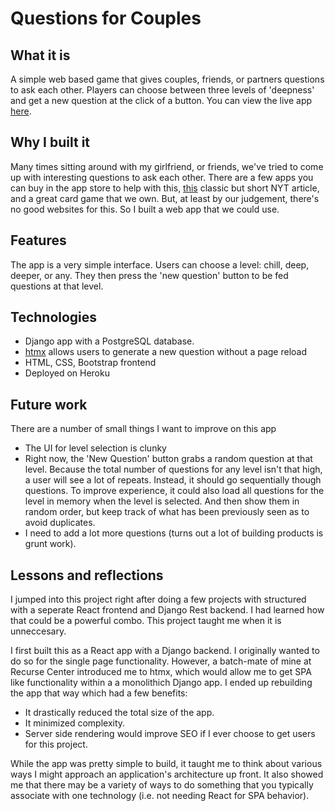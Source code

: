 # Questions for Couples

## What it is
A simple web based game that gives couples, friends, or partners questions to ask each other. Players can choose between three levels of 'deepness' and get a new question at the click of a button. You can view the live app [here](https://questions-for-couples.herokuapp.com/chill/).

## Why I built it
Many times sitting around with my girlfriend, or friends, we've tried to come up with interesting questions to ask each other. There are a few apps you can buy in the app store to help with this, [this](https://www.nytimes.com/2015/01/09/style/no-37-big-wedding-or-small.html) classic but short NYT article, and a great card game that we own. But, at least by our judgement, there's no good websites for this. So I built a web app that we could use. 

## Features
The app is a very simple interface. Users can choose a level: chill, deep, deeper, or any. They then press the 'new question' button to be fed questions at that level. 

## Technologies
- Django app with a PostgreSQL database.
- [htmx](https://htmx.org/) allows users to generate a new question without a page reload
- HTML, CSS, Bootstrap frontend
- Deployed on Heroku 

## Future work
There are a number of small things I want to improve on this app
- The UI for level selection is clunky
- Right now, the 'New Question' button grabs a random question at that level. Because the total number of questions for any level isn't that high, a user will see a lot of repeats. Instead, it should go sequentially though questions. To improve experience, it could also load all questions for the level in memory when the level is selected. And then show them in random order, but keep track of what has been previously seen as to avoid duplicates.
- I need to add a lot more questions (turns out a lot of building products is grunt work).

## Lessons and reflections
I jumped into this project right after doing a few projects with structured with a seperate React frontend and Django Rest backend. I had learned how that could be a powerful combo. This project taught me when it is unneccesary. 

I first built this as a React app with a Django backend. I originally wanted to do so for the single page functionality. However, a batch-mate of mine at Recurse Center introduced me to htmx, which would allow me to get SPA like functionality within a a monolithich Django app. I ended up rebuilding the app that way which had a few benefits:
* It drastically reduced the total size of the app.
* It minimized complexity.
* Server side rendering would improve SEO if I ever choose to get users for this project.


While the app was pretty simple to build, it taught me to think about various ways I might approach an application's architecture up front. It also showed me that there may be a variety of ways to do something that you typically associate with one technology (i.e. not needing React for SPA behavior).
